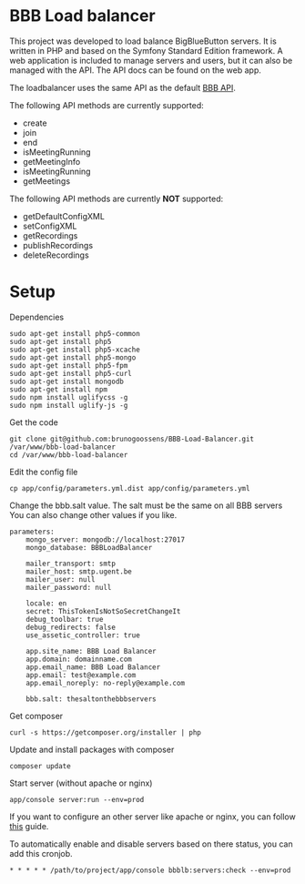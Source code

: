 BBB Load balancer
========================

This project was developed to load balance BigBlueButton servers.
It is written in PHP and based on the Symfony Standard Edition framework.
A web application is included to manage servers and users, but it can also be managed with the API. The API docs can be found on the web app.

The loadbalancer uses the same API as the default [BBB API](https://code.google.com/p/bigbluebutton/wiki/API).

The following API methods are currently supported:

- create
- join
- end
- isMeetingRunning
- getMeetingInfo
- isMeetingRunning
- getMeetings

The following API methods are currently **NOT** supported:

- getDefaultConfigXML
- setConfigXML
- getRecordings
- publishRecordings
- deleteRecordings

# Setup #

Dependencies

	sudo apt-get install php5-common
	sudo apt-get install php5
	sudo apt-get install php5-xcache
	sudo apt-get install php5-mongo
	sudo apt-get install php5-fpm
	sudo apt-get install php5-curl
	sudo apt-get install mongodb
	sudo apt-get install npm
	sudo npm install uglifycss -g
	sudo npm install uglify-js -g

Get the code

	git clone git@github.com:brunogoossens/BBB-Load-Balancer.git /var/www/bbb-load-balancer
	cd /var/www/bbb-load-balancer

Edit the config file

	cp app/config/parameters.yml.dist app/config/parameters.yml

Change the bbb.salt value. The salt must be the same on all BBB servers
You can also change other values if you like.

```
parameters:
    mongo_server: mongodb://localhost:27017
    mongo_database: BBBLoadBalancer

    mailer_transport: smtp
    mailer_host: smtp.ugent.be
    mailer_user: null
    mailer_password: null

    locale: en
    secret: ThisTokenIsNotSoSecretChangeIt
    debug_toolbar: true
    debug_redirects: false
    use_assetic_controller: true

    app.site_name: BBB Load Balancer
    app.domain: domainname.com
    app.email_name: BBB Load Balancer
    app.email: test@example.com
    app.email_noreply: no-reply@example.com

    bbb.salt: thesaltonthebbbservers
```

Get composer

	curl -s https://getcomposer.org/installer | php

Update and install packages with composer

	composer update

Start server (without apache or nginx)

	app/console server:run --env=prod

If you want to configure an other server like apache or nginx, you can follow [this](http://symfony.com/doc/current/cookbook/configuration/web_server_configuration.html) guide.

To automatically enable and disable servers based on there status, you can add this cronjob.

    * * * * * /path/to/project/app/console bbblb:servers:check --env=prod
